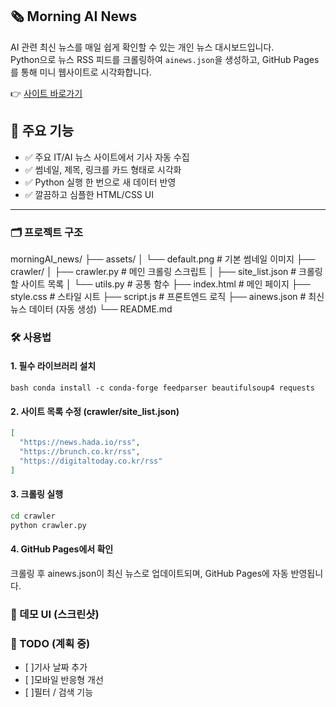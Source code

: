 ## 🗞️ Morning AI News

AI 관련 최신 뉴스를 매일 쉽게 확인할 수 있는 개인 뉴스 대시보드입니다.  
Python으로 뉴스 RSS 피드를 크롤링하여 `ainews.json`을 생성하고, GitHub Pages를 통해 미니 웹사이트로 시각화합니다.

👉 [사이트 바로가기](https://skayeri.github.io/morningAI_news/)


## 🧠 주요 기능

- ✅ 주요 IT/AI 뉴스 사이트에서 기사 자동 수집
- ✅ 썸네일, 제목, 링크를 카드 형태로 시각화
- ✅ Python 실행 한 번으로 새 데이터 반영
- ✅ 깔끔하고 심플한 HTML/CSS UI
---
### 🗂️ 프로젝트 구조
morningAI_news/
├── assets/
│ └── default.png # 기본 썸네일 이미지
├── crawler/
│ ├── crawler.py # 메인 크롤링 스크립트
│ ├── site_list.json # 크롤링할 사이트 목록
│ └── utils.py # 공통 함수
├── index.html # 메인 페이지
├── style.css # 스타일 시트
├── script.js # 프론트엔드 로직
├── ainews.json # 최신 뉴스 데이터 (자동 생성)
└── README.md

### 🛠️ 사용법

#### 1. 필수 라이브러리 설치

```bash conda install -c conda-forge feedparser beautifulsoup4 requests```

#### 2. 사이트 목록 수정 (crawler/site_list.json)
```json
[
  "https://news.hada.io/rss",
  "https://brunch.co.kr/rss",
  "https://digitaltoday.co.kr/rss"
]
```

#### 3. 크롤링 실행
```bash
cd crawler
python crawler.py
```

#### 4. GitHub Pages에서 확인
크롤링 후 ainews.json이 최신 뉴스로 업데이트되며,
GitHub Pages에 자동 반영됩니다.

### 🎨 데모 UI (스크린샷)


### 📌 TODO (계획 중)
- [ ]기사 날짜 추가
- [ ]모바일 반응형 개선
- [ ]필터 / 검색 기능
